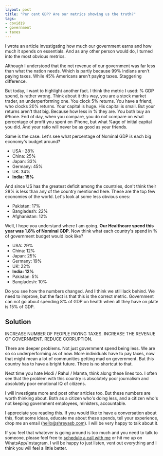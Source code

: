 ```yaml
---
layout: post
title: "Per cent GDP? Are our metrics showing us the truth?"
tags:
- covid19
- government
- taxes
---
```

I wrote an article investigating how much our government earns and how much it spends on essentials. And as any other person would do, I turned into the most obvious metrics.

Although I understood that the net revenue of our government was far less than what the nation needs. Which is partly because 99% Indians aren't paying taxes. While 45% Americans aren't paying taxes. Staggering difference.

But today, I want to highlight another fact. I think the metric I used: % GDP spend, is rather wrong. Think about it this way, you are a stock market trader, an underperforming one. You clock 5% returns. You have a friend, who clocks 20% returns. Your capital is huge. His capital is small. But your returns aren't that big. Because how less in % they are. You both buy an iPhone. End of day, when you compare, you do not compare on what percentage of profit you spent on iPhone, but what %age of initial capital you did. And your ratio will never be as good as your friends.

Same is the case. Let's see what percentage of Nominal GDP is each big economy's budget around?

- USA : 28%
- China: 25%
- Japan: 33%
- Germany: 45%
- UK: 34%
- **India: 15%**

And since US has the greatest deficit among the countries, don't think their 28% is less than any of the country mentioned here. These are the top few economies of the world. Let's look at some less obvious ones:

- Pakistan: 17%
- Bangladesh: 22%
- Afghanistan: 12%

Well, I hope you understand where I am going. **Our Healthcare spend this year was 1.8% of Nominal GDP**. Now think what each country's spend in % of government budget would look like?

- USA: 29%
- China: 12%
- Japan: 25%
- Germany: 19%
- UK: 22%
- **India: 12%**
- Pakistan: 5%
- Bangladesh: 10%

Do you see how the numbers changed. And I think we still lack behind. We need to improve, but the fact is that this is the correct metric. Government can not go about spending 8% of GDP on health when all they have on plate is 15% of GDP.

## Solution

INCREASE NUMBER OF PEOPLE PAYING TAXES. INCREASE THE REVENUE OF GOVERNMENT. REDUCE CORRUPTION.

There are deeper problems. Not just government spend being less. We are so so underperforming as of now. More individuals have to pay taxes, now that might mean a lot of communities getting mad on government. But this country has to have a bright future. There is no shortcut to that.

Next time you hate Modi / Rahul / Mamta, think along these lines too. I often see that the problem with this country is absolutely poor journalism and absolutely poor emotional IQ of citizens.

I will investigate more and post other articles too. But these numbers are worth thinking about. Both as a citizen who's doing less, and a citizen who's not keeping government employees, ministers, accountable.

I appreciate you reading this. If you would like to have a conversation about this, float some ideas, educate me about these spends, tell your experience, drop me an email ([hello@shreyasb.com](mailto:hello@shreyasb.com)). I will be very happy to talk about it.

If you feel that whatever is going around is too much and you need to talk to someone, please feel free to [schedule a call with me](https://calendly.com/shreyasbapat/30min) or hit me up on WhatsApp/Instagram. I will be happy to just listen, vent out everything and I think you will feel a little better.  
